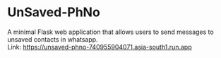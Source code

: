 # UnSaved-PhNo
A minimal Flask web application that allows users to send messages to unsaved contacts in whatsapp.<br>
Link: https://unsaved-phno-740955904071.asia-south1.run.app
